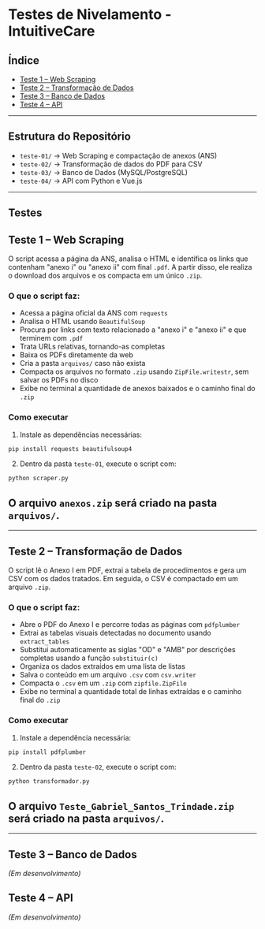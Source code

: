 # Testes de Nivelamento - IntuitiveCare

## Índice

- [Teste 1 – Web Scraping](#teste-1--web-scraping)
- [Teste 2 – Transformação de Dados](#teste-2--transformação-de-dados)
- [Teste 3 – Banco de Dados](#teste-3--banco-de-dados)
- [Teste 4 – API](#teste-4--api)

---

## Estrutura do Repositório

- `teste-01/` → Web Scraping e compactação de anexos (ANS)
- `teste-02/` → Transformação de dados do PDF para CSV
- `teste-03/` → Banco de Dados (MySQL/PostgreSQL)
- `teste-04/` → API com Python e Vue.js

---

## Testes

## Teste 1 – Web Scraping

O script acessa a página da ANS, analisa o HTML e identifica os links que contenham "anexo i" ou "anexo ii" com final `.pdf`. A partir disso, ele realiza o download dos arquivos e os compacta em um único `.zip`.

### O que o script faz:

- Acessa a página oficial da ANS com `requests`
- Analisa o HTML usando `BeautifulSoup`
- Procura por links com texto relacionado a "anexo i" e "anexo ii" e que terminem com `.pdf`
- Trata URLs relativas, tornando-as completas
- Baixa os PDFs diretamente da web
- Cria a pasta `arquivos/` caso não exista
- Compacta os arquivos no formato `.zip` usando `ZipFile.writestr`, sem salvar os PDFs no disco
- Exibe no terminal a quantidade de anexos baixados e o caminho final do `.zip`

### Como executar

1. Instale as dependências necessárias:

```bash
pip install requests beautifulsoup4
```

2. Dentro da pasta `teste-01`, execute o script com:

```bash
python scraper.py
```

## O arquivo `anexos.zip` será criado na pasta `arquivos/`.

---

## Teste 2 – Transformação de Dados

O script lê o Anexo I em PDF, extrai a tabela de procedimentos e gera um CSV com os dados tratados. Em seguida, o CSV é compactado em um arquivo `.zip`.

### O que o script faz:

- Abre o PDF do Anexo I e percorre todas as páginas com `pdfplumber`
- Extrai as tabelas visuais detectadas no documento usando `extract_tables`
- Substitui automaticamente as siglas "OD" e "AMB" por descrições completas usando a função `substituir(c)`
- Organiza os dados extraídos em uma lista de listas
- Salva o conteúdo em um arquivo `.csv` com `csv.writer`
- Compacta o `.csv` em um `.zip` com `zipfile.ZipFile`
- Exibe no terminal a quantidade total de linhas extraídas e o caminho final do `.zip`

### Como executar

1. Instale a dependência necessária:

```bash
pip install pdfplumber
```

2. Dentro da pasta `teste-02`, execute o script com:

```bash
python transformador.py
```

## O arquivo `Teste_Gabriel_Santos_Trindade.zip` será criado na pasta `arquivos/`.

---

## Teste 3 – Banco de Dados

_(Em desenvolvimento)_

## Teste 4 – API

_(Em desenvolvimento)_
